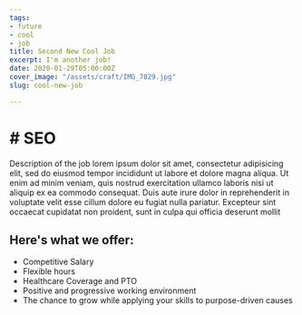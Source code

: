 ```yaml
---
tags:
- future
- cool
- job
title: Second New Cool Job
excerpt: I'm another job!
date: 2020-01-29T05:00:00Z
cover_image: "/assets/craft/IMG_7829.jpg"
slug: cool-new-job

---
```

# # SEO

  
Description of the job lorem ipsum dolor sit amet, consectetur adipisicing elit, sed do eiusmod tempor incididunt ut labore et dolore magna aliqua. Ut enim ad minim veniam, quis nostrud exercitation ullamco laboris nisi ut aliquip ex ea commodo consequat. Duis aute irure dolor in reprehenderit in voluptate velit esse cillum dolore eu fugiat nulla pariatur. Excepteur sint occaecat cupidatat non proident, sunt in culpa qui officia deserunt mollit

## Here's what we offer:

* Competitive Salary
* Flexible hours
* Healthcare Coverage and PTO
* Positive and progressive working environment
* The chance to grow while applying your skills to purpose-driven causes
